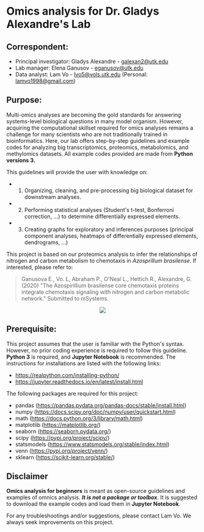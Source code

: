 # Omics analysis for Dr. Gladys Alexandre's Lab
## Correspondent:
  * Principal investigator: Gladys Alexandre - galexan2@utk.edu
  * Lab manager: Elena Ganusov - eganusov@utk.edu
  * Data analyst: Lam Vo - lvo5@vols.utk.edu (Personal: lamvo1998@gmail.com)

## Purpose:
Multi-omics analyses are becoming the gold standards for answering systems-level biological questions in many model organism. However, acquiring the computational skillset required for omics analyses remains a challenge for many scientists who are not traditionally trained in bioinformatics. Here, our lab offers step-by-step guidelines and example codes for analyzing big transcriptomics, proteomics, metabolomics, and methylomics datasets. All example codes provided are made from **Python versions 3.**

This guidelines will provide the user with knowledge on: 
* 1) Organizing, cleaning, and pre-processing big biological dataset for downstream analyses.
* 2) Performing statistical analyses (Student's t-test, Bonferroni correction, ...) to determine differentially expressed elements.
* 3) Creating graphs for exploratory and inferences purposes (principal component analyses, heatmaps of differentially expressed elements, dendrograms, ...)

This project is based on our proteomics analysis to infer the relationships of nitrogen and carbon metabolism to chemotaxis in *Azosprillum brasilense*. If interested, please refer to:
> Ganusova E., Vo. L, Abraham P., O'Neal L., Hettich R., Alexandre, G. (2020) "The Azospirillium brasilense core chemotaxis proteins integrate chemotaxis signaling with nitrogen and carbon metabolic network." Submitted to mSystems.

<p align="center"> 
<img src="http://alexandrelab.utk.edu/images/Slide.jpg">
</p>

## Prerequisite:
This project assumes that the user is familiar with the Python's syntax. However, no prior coding experience is required to follow this guideline. **Python 3** is required, and **Jupyter Notebook** is recommended. The instructions for installations are listed with the following links:
* https://realpython.com/installing-python/
* https://jupyter.readthedocs.io/en/latest/install.html 

The following packages are required for this project:
* pandas (https://pandas.pydata.org/pandas-docs/stable/install.html)
* numpy (https://docs.scipy.org/doc/numpy/user/quickstart.html)
* math (https://docs.python.org/3/library/math.html)
* matplotlib (https://matplotlib.org/)
* seaborn (https://seaborn.pydata.org/)
* scipy (https://pypi.org/project/scipy/)
* statsmodels (https://www.statsmodels.org/stable/index.html)
* venn (https://pypi.org/project/venn/)
* sklearn (https://scikit-learn.org/stable/)

## Disclaimer
**Omics analysis for beginners** is meant as open-source guidelines and examples of omnics analysis. ***It is not a package or toolbox***. It is suggested to download the example codes and load them in **Jupyter Notebook**.

For any troubleshootings and/or suggestions, please contact Lam Vo. We always seek improvements on this project.  
